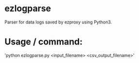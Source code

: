 # ezlogparse
Parser for data logs saved by ezproxy using Python3.

# Usage / command:
'python ezlogparse.py <input_filename> <csv_output_filename>'
